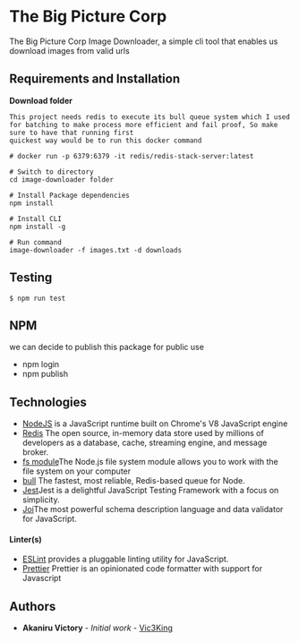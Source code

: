 # The Big Picture Corp

The Big Picture Corp Image Downloader, a simple cli tool that enables us download images from valid urls

## Requirements and Installation

**Download folder**

```
This project needs redis to execute its bull queue system which I used for batching to make process more efficient and fail proof, So make sure to have that running first
quickest way would be to run this docker command

# docker run -p 6379:6379 -it redis/redis-stack-server:latest

# Switch to directory
cd image-downloader folder

# Install Package dependencies
npm install

# Install CLI 
npm install -g

# Run command
image-downloader -f images.txt -d downloads

```

## Testing

```
$ npm run test
```
## NPM
 we can decide to publish this package for public use
 - npm login
 - npm publish
  
## Technologies

- [NodeJS](http://nodejs.org/en) is a JavaScript runtime built on Chrome's V8 JavaScript engine
- [Redis](https://redis.io/) The open source, in-memory data store used by millions of developers as a database, cache, streaming engine, and message broker.
- [fs module](https://www.w3schools.com/nodejs/nodejs_filesystem.asp)The Node.js file system module allows you to work with the file system on your computer 
- [bull](https://github.com/OptimalBits/bull) The fastest, most reliable, Redis-based queue for Node.
- [Jest](https://jestjs.io/)Jest is a delightful JavaScript Testing Framework with a focus on simplicity.
- [Joi](https://www.npmjs.com/package/joi)The most powerful schema description language and data validator for JavaScript.
  
#### Linter(s)

- [ESLint](eslint.org) provides a pluggable linting utility for JavaScript.
- [Prettier](https://prettier.io) Prettier is an opinionated code formatter with support for Javascript

## Authors

- **Akaniru Victory** - _Initial work_ - [Vic3King](www.akaniruvictory.com)
